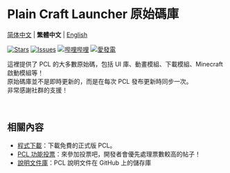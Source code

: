 # Plain Craft Launcher 原始碼庫

[简体中文](README.md) | **繁體中文** | [English](README-en_US.md)

[![Stars](https://img.shields.io/github/stars/Hex-Dragon/PCL2?style=flat&logo=data:image/svg%2bxml;base64,PHN2ZyB4bWxucz0iaHR0cDovL3d3dy53My5vcmcvMjAwMC9zdmciIHZlcnNpb249IjEiIHdpZHRoPSIxNiIgaGVpZ2h0PSIxNiI+PHBhdGggZD0iTTggLjI1YS43NS43NSAwIDAgMSAuNjczLjQxOGwxLjg4MiAzLjgxNSA0LjIxLjYxMmEuNzUuNzUgMCAwIDEgLjQxNiAxLjI3OWwtMy4wNDYgMi45Ny43MTkgNC4xOTJhLjc1MS43NTEgMCAwIDEtMS4wODguNzkxTDggMTIuMzQ3bC0zLjc2NiAxLjk4YS43NS43NSAwIDAgMS0xLjA4OC0uNzlsLjcyLTQuMTk0TC44MTggNi4zNzRhLjc1Ljc1IDAgMCAxIC40MTYtMS4yOGw0LjIxLS42MTFMNy4zMjcuNjY4QS43NS43NSAwIDAgMSA4IC4yNVoiIGZpbGw9IiNlYWM1NGYiLz48L3N2Zz4=&logoSize=auto&label=Stars&labelColor=666666&color=eac54f)](https://github.com/Hex-Dragon/PCL2/)
[![Issues](https://img.shields.io/github/issues/Hex-Dragon/PCL2?style=flat&label=Issues&labelColor=666666&color=1a7f37)](https://github.com/Hex-Dragon/PCL2/issues)
[![哔哩哔哩](https://img.shields.io/badge/动态-BiliBili-00A4DB?style=flat&labelColor=444444&logoSize=auto)](https://space.bilibili.com/11343203/dynamic)
[![愛發電](https://img.shields.io/badge/支援-%E6%84%9B%E7%99%BC%E9%9B%BB-946ce6?style=flat&labelColor=666666&logoSize=auto)](https://afdian.com/@LTCat)

這裡提供了 PCL 的大多數原始碼，包括 UI 庫、動畫模組、下載模組、Minecraft 啟動模組等！<br/>
原始碼庫並不是即時更新的，而是在每次 PCL 發布更新時同步一次。<br/>
非常感謝社群的支援！

<br/>


## 相關內容

- [程式下載](https://afdian.com/p/0164034c016c11ebafcb52540025c377)：下載免費的正式版 PCL。
- [PCL 功能投票](https://github.com/Hex-Dragon/PCL2/discussions/2)：來參加投票吧，開發者會優先處理票數較高的帖子！
- [說明文件庫](https://github.com/LTCatt/PCL2Help)：PCL 說明文件在 GitHub 上的儲存庫
